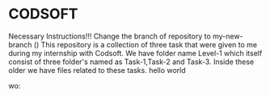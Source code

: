 # CODSOFT
Necessary Instructions!!!
Change the branch of repository to my-new-branch ()
This repository is a collection of three task that were given to me during my internship with Codsoft.
We have folder name Level-1 which itself consist of three folder's named as Task-1,Task-2 and Task-3.
Inside these older we have files related to these tasks.
hello world

wo:

